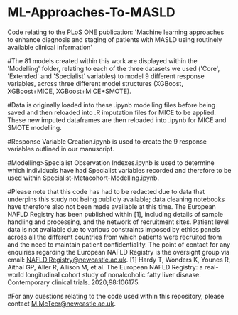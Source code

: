 # ML-Approaches-To-MASLD
Code relating to the PLoS ONE publication: 'Machine learning approaches to enhance diagnosis and staging of patients with MASLD using routinely available clinical information'

#The 81 models created within this work are displayed within the 'Modelling' folder, relating to each of the three datasets we used ('Core', 'Extended' and 'Specialist' variables) to model 9 different response variables, across three different model structures (XGBoost, XGBoost+MICE, XGBoost+MICE+SMOTE). 

#Data is originally loaded into these .ipynb modelling files before being saved and then reloaded into .R imputation files for MICE to be applied. These new imputed dataframes are then reloaded into .ipynb for MICE and SMOTE modelling.

#Response Variable Creation.ipynb is used to create the 9 response variables outlined in our manuscript.

#Modelling>Specialist Observation Indexes.ipynb is used to determine which individuals have had Specialist variables recorded and therefore to be used within Specialist-Metacohort-Modelling.ipynb.

#Please note that this code has had to be redacted due to data that underpins this study not being publicly available; data cleaning notebooks have therefore also not been made available at this time. The European NAFLD Registry has been published within [1], including details of sample handling and processing, and the network of recruitment sites. Patient level data is not available due to various constraints imposed by ethics panels across all the different countries from which patients were recruited from and the need to maintain patient confidentiality. The point of contact for any enquiries regarding the European NAFLD Registry is the oversight group via email: NAFLD.Registry@newcastle.ac.uk.
[1] Hardy T, Wonders K, Younes R, Aithal GP, Aller R, Allison M, et al. The European NAFLD Registry: a real-world longitudinal cohort study of nonalcoholic fatty liver disease. Contemporary clinical trials. 2020;98:106175.

#For any questions relating to the code used within this repository, please contact M.McTeer@newcastle.ac.uk.
